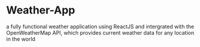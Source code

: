 # Weather-App
a fully functional weather application using ReactJS and intergrated with the OpenWeatherMap API, which provides current weather data for any location in the world
